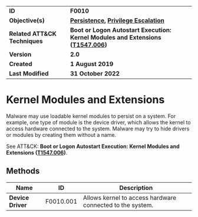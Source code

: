 <table>
<tr>
<td><b>ID</b></td>
<td><b>F0010</b></td>
</tr>
<tr>
<td><b>Objective(s)</b></td>
<td><b><a href="../persistence">Persistence</a>, <a href="../privilege-escalation">Privilege Escalation</a></b></td>
</tr>
<tr>
<td><b>Related ATT&CK Techniques</b></td>
<td><b>Boot or Logon Autostart Execution: Kernel Modules and Extensions (<a href="https://attack.mitre.org/techniques/T1547/006/">T1547.006</a>)</b></td>
</tr>
<tr>
<td><b>Version</b></td>
<td><b>2.0</b></td>
</tr>
<tr>
<td><b>Created</b></td>
<td><b>1 August 2019</b></td>
</tr>
<tr>
<td><b>Last Modified</b></td>
<td><b>31 October 2022</b></td>
</tr>
</table>


Kernel Modules and Extensions
=============================
Malware may use loadable kernel modules to persist on a system. For example, one type of module is the device driver, which allows the kernel to access hardware connected to the system. Malware may try to hide drivers or modules by creating them without a name.

See ATT&CK: **Boot or Logon Autostart Execution: Kernel Modules and Extensions ([T1547.006](https://attack.mitre.org/techniques/T1547/006/))**.

## Methods

|Name|ID|Description|
|---|---|---|
|**Device Driver**|F0010.001|Allows kernel to access hardware connected to the system.|
